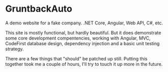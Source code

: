 # GruntbackAuto
A demo website for a fake company.  .NET Core, Angular, Web API, C#, etc.

This site is mostly functional, but hardly beautiful.  But it does demonstrate some core development compentencies, working with Angular, MVC, CodeFirst database design, dependency injection and a basic unit testing strategy.

There are a few things that "should" be patched up still.  Putting this together took me a couple of hours, I'll try to touch it up more in the future. 
